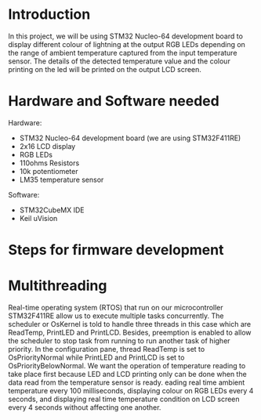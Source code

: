 # Introduction
In this project, we will be using STM32 Nucleo-64 development board to display different colour of lightning at the output RGB LEDs depending on the range of ambient temperature captured from the input temperature sensor. The details of the detected temperature value and the colour printing on the led will be printed on the output LCD screen. 

# Hardware and Software needed
Hardware:
- STM32 Nucleo-64 development board (we are using STM32F411RE)
- 2x16 LCD display
- RGB LEDs 
- 110ohms Resistors
- 10k potentiometer
- LM35 temperature sensor

Software:
- STM32CubeMX IDE
- Keil uVision

# Steps for firmware development
# Multithreading 
Real-time operating system (RTOS) that run on our microcontroller STM32F411RE allow us to execute multiple tasks concurrently. The scheduler or OsKernel is told to handle three threads in this case which are ReadTemp, PrintLED and PrintLCD. Besides, preemption is enabled to allow the scheduler to stop task from running to run another task of higher priority. In the configuration pane, thread ReadTemp is set to OsPriorityNormal while PrintLED and PrintLCD is set to OsPriorityBelowNormal. We want the operation of temperature reading to take place first because LED and LCD printing only can be done when the data read from the temperature sensor is ready. eading real time ambient temperature every 100 milliseconds, displaying colour on RGB LEDs every 4 seconds, and displaying real time temperature condition on LCD screen every 4 seconds without affecting one another. 
